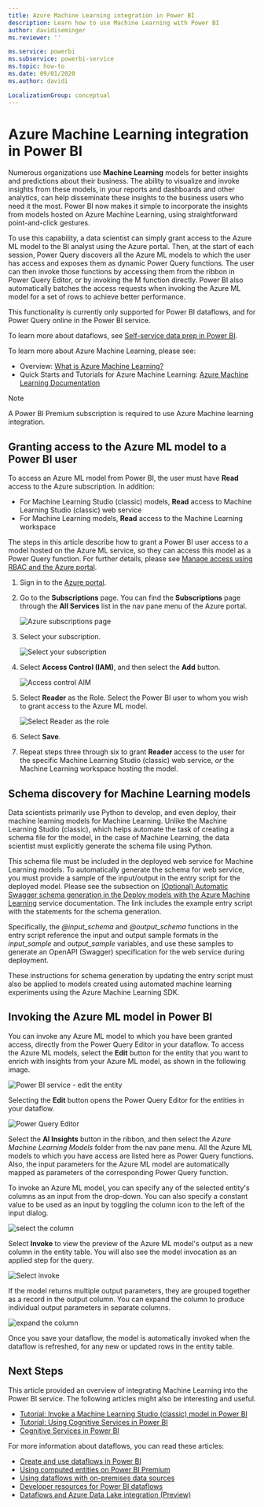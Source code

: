 ```yaml
---
title: Azure Machine Learning integration in Power BI
description: Learn how to use Machine Learning with Power BI
author: davidiseminger
ms.reviewer: ''

ms.service: powerbi
ms.subservice: powerbi-service
ms.topic: how-to
ms.date: 09/01/2020
ms.author: davidi

LocalizationGroup: conceptual
---
```


# Azure Machine Learning integration in Power BI

Numerous organizations use **Machine Learning** models for better insights and predictions about their business. The ability to visualize and invoke insights from these models, in your reports and dashboards and other analytics, can help disseminate these insights to the business users who need it the most.  Power BI now makes it simple to incorporate the insights from models hosted on Azure Machine Learning, using straightforward point-and-click gestures.

To use this capability, a data scientist can simply grant access to the Azure ML model to the BI analyst using the Azure portal.  Then, at the start of each session, Power Query discovers all the Azure ML models to which the user has access and exposes them as dynamic Power Query functions.  The user can then invoke those functions by accessing them from the ribbon in Power Query Editor, or by invoking the M function directly. Power BI also automatically batches the access requests when invoking the Azure ML model for a set of rows to achieve better performance.

This functionality is currently only supported for Power BI dataflows, and for Power Query online in the Power BI service.

To learn more about dataflows, see [Self-service data prep in Power BI](service-dataflows-overview.md).

To learn more about Azure Machine Learning, please see:

- Overview:  [What is Azure Machine Learning?](https://docs.microsoft.com/azure/machine-learning/service/overview-what-is-azure-ml)
- Quick Starts and Tutorials for Azure Machine Learning:  [Azure Machine Learning Documentation](https://docs.microsoft.com/azure/machine-learning/)

> [!NOTE]
> A Power BI Premium subscription is required to use Azure Machine learning integration.

## Granting access to the Azure ML model to a Power BI user

To access an Azure ML model from Power BI, the user must have **Read** access to the Azure subscription.  In addition:

- For Machine Learning Studio (classic) models, **Read** access to Machine Learning Studio (classic) web service
- For Machine Learning models, **Read** access to the Machine Learning workspace

The steps in this article describe how to grant a Power BI user access to a model hosted on the Azure ML service, so they can access this model as a Power Query function.  For further details, please see [Manage access using RBAC and the Azure portal](https://docs.microsoft.com/azure/role-based-access-control/role-assignments-portal).

1. Sign in to the [Azure portal](https://portal.azure.com).

2. Go to the **Subscriptions** page. You can find the **Subscriptions** page through the **All Services** list in the nav pane menu of the Azure portal.

    ![Azure subscriptions page](media/service-machine-learning-integration/machine-learning-integration_01.png)

3. Select your subscription.

    ![Select your subscription](media/service-machine-learning-integration/machine-learning-integration_02.png)

4. Select **Access Control (IAM)**, and then select the **Add** button.

    ![Access control AIM](media/service-machine-learning-integration/machine-learning-integration_03.png)

5. Select **Reader** as the Role. Select the Power BI user to whom you wish to grant access to the Azure ML model.

    ![Select Reader as the role](media/service-machine-learning-integration/machine-learning-integration_04.png)

6. Select **Save**.

7. Repeat steps three through six to grant **Reader** access to the user for the specific Machine Learning Studio (classic) web service, *or* the Machine Learning workspace hosting the model.


## Schema discovery for Machine Learning models

Data scientists primarily use Python to develop, and even deploy, their machine learning models for Machine Learning.  Unlike the Machine Learning Studio (classic), which helps automate the task of creating a schema file for the model, in the case of Machine Learning, the data scientist must explicitly generate the schema file using Python.

This schema file must be included in the deployed web service for Machine Learning models. To automatically generate the schema for web service, you must provide a sample of the input/output in the entry script for the deployed model. Please see the subsection on [(Optional) Automatic Swagger schema generation in the Deploy models with the Azure Machine Learning](https://docs.microsoft.com/azure/machine-learning/how-to-deploy-advanced-entry-script#power-bi-compatible-endpoint) service documentation. The link includes the example entry script with the statements for the schema generation. 

Specifically, the *\@input_schema* and *\@output_schema* functions in the entry script reference the input and output sample formats in the *input_sample* and *output_sample* variables, and use these samples to generate an OpenAPI (Swagger) specification for the web service during deployment.

These instructions for schema generation by updating the entry script must also be applied to models created using automated machine learning experiments using the Azure Machine Learning SDK.

## Invoking the Azure ML model in Power BI

You can invoke any Azure ML model to which you have been granted access, directly from the Power Query Editor in your dataflow. To access the Azure ML models, select the **Edit** button for the entity that you want to enrich with insights from your Azure ML model, as shown in the following image.

![Power BI service - edit the entity](media/service-machine-learning-integration/machine-learning-integration_05.png)

Selecting the **Edit** button opens the Power Query Editor for the entities in your dataflow.

![Power Query Editor](media/service-machine-learning-integration/machine-learning-integration_06.png)

Select the **AI Insights** button in the ribbon, and then select the _Azure Machine Learning Models_ folder from the nav pane menu. All the Azure ML models to which you have access are listed here as Power Query functions. Also, the input parameters for the Azure ML model are automatically mapped as parameters of the corresponding Power Query function.

To invoke an Azure ML model, you can specify any of the selected entity's columns as an input from the drop-down. You can also specify a constant value to be used as an input by toggling the column icon to the left of the input dialog.

![select the column](media/service-machine-learning-integration/machine-learning-integration_07.png)

Select **Invoke** to view the preview of the Azure ML model's output as a new column in the entity table. You will also see the model invocation as an applied step for the query.

![Select invoke](media/service-machine-learning-integration/machine-learning-integration_08.png)

If the model returns multiple output parameters, they are grouped together as a record in the output column. You can expand the column to produce individual output parameters in separate columns.

![expand the column](media/service-machine-learning-integration/machine-learning-integration_09.png)

Once you save your dataflow, the model is automatically invoked when the dataflow is refreshed, for any new or updated rows in the entity table.

## Next Steps

This article provided an overview of integrating Machine Learning into the Power BI service. The following articles might also be interesting and useful. 

* [Tutorial: Invoke a Machine Learning Studio (classic) model in Power BI](../connect-data/service-tutorial-invoke-machine-learning-model.md)
* [Tutorial: Using Cognitive Services in Power BI](../connect-data/service-tutorial-use-cognitive-services.md)
* [Cognitive Services in Power BI](service-cognitive-services.md)

For more information about dataflows, you can read these articles:
* [Create and use dataflows in Power BI](service-dataflows-create-use.md)
* [Using computed entities on Power BI Premium](service-dataflows-computed-entities-premium.md)
* [Using dataflows with on-premises data sources](service-dataflows-on-premises-gateways.md)
* [Developer resources for Power BI dataflows](service-dataflows-developer-resources.md)
* [Dataflows and Azure Data Lake integration (Preview)](service-dataflows-azure-data-lake-integration.md)
